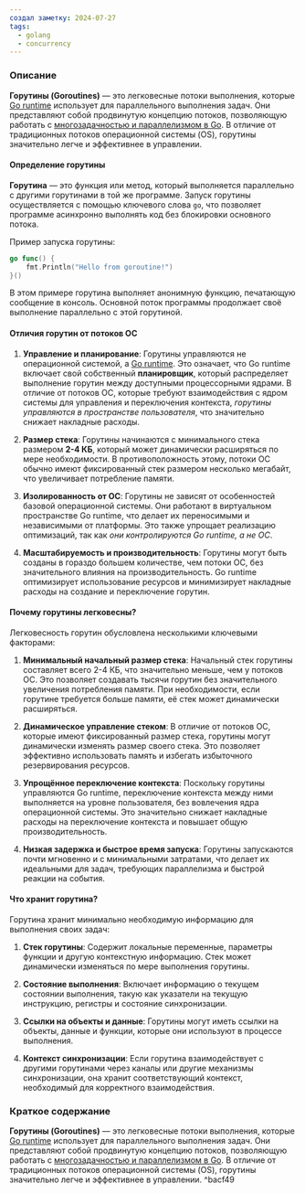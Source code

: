 ```yaml
---
создал заметку: 2024-07-27
tags:
  - golang
  - concurrency
---
```

### Описание
**Горутины (Goroutines)** — это легковесные потоки выполнения, которые [Go runtime](Runtime.md) использует для параллельного выполнения задач. Они представляют собой продвинутую концепцию потоков, позволяющую работать с [многозадачностью и параллелизмом в Go](Основы%20конкурентности%20в%20Go.md). В отличие от традиционных потоков операционной системы (OS), горутины значительно легче и эффективнее в управлении.
#### Определение горутины

**Горутина** — это функция или метод, который выполняется параллельно с другими горутинами в той же программе. Запуск горутины осуществляется с помощью ключевого слова `go`, что позволяет программе асинхронно выполнять код без блокировки основного потока.

Пример запуска горутины:
```go
go func() {
    fmt.Println("Hello from goroutine!")
}()
```
В этом примере горутина выполняет анонимную функцию, печатающую сообщение в консоль. Основной поток программы продолжает своё выполнение параллельно с этой горутиной.
#### Отличия горутин от потоков ОС

1. **Управление и планирование**:
	Горутины управляются не операционной системой, а [Go runtime](Runtime.md). Это означает, что Go runtime включает свой собственный **планировщик**, который распределяет выполнение горутин между доступными процессорными ядрами. В отличие от потоков ОС, которые требуют взаимодействия с ядром системы для управления и переключения контекста, *горутины управляются в пространстве пользователя*, что значительно снижает накладные расходы.

2. **Размер стека**:
	Горутины начинаются с минимального стека размером **2-4 КБ**, который может динамически расширяться по мере необходимости. В противоположность этому, потоки ОС обычно имеют фиксированный стек размером несколько мегабайт, что увеличивает потребление памяти.

3. **Изолированность от ОС**:
	Горутины не зависят от особенностей базовой операционной системы. Они работают в виртуальном пространстве Go runtime, что делает их переносимыми и независимыми от платформы. Это также упрощает реализацию оптимизаций, так как *они контролируются Go runtime, а не ОС*.

4. **Масштабируемость и производительность**:
	Горутины могут быть созданы в гораздо большем количестве, чем потоки ОС, без значительного влияния на производительность. Go runtime оптимизирует использование ресурсов и минимизирует накладные расходы на создание и переключение горутин.

#### Почему горутины легковесны?

Легковесность горутин обусловлена несколькими ключевыми факторами:
1. **Минимальный начальный размер стека**:
	Начальный стек горутины составляет всего 2-4 КБ, что значительно меньше, чем у потоков ОС. Это позволяет создавать тысячи горутин без значительного увеличения потребления памяти. При необходимости, если горутине требуется больше памяти, её стек может динамически расширяться.

2. **Динамическое управление стеком**:
	В отличие от потоков ОС, которые имеют фиксированный размер стека, горутины могут динамически изменять размер своего стека. Это позволяет эффективно использовать память и избегать избыточного резервирования ресурсов.

3. **Упрощённое переключение контекста**:
	Поскольку горутины управляются Go runtime, переключение контекста между ними выполняется на уровне пользователя, без вовлечения ядра операционной системы. Это значительно снижает накладные расходы на переключение контекста и повышает общую производительность.

4. **Низкая задержка и быстрое время запуска**:
	Горутины запускаются почти мгновенно и с минимальными затратами, что делает их идеальными для задач, требующих параллелизма и быстрой реакции на события.

#### Что хранит горутина?

Горутина хранит минимально необходимую информацию для выполнения своих задач:
1. **Стек горутины**:
	Содержит локальные переменные, параметры функции и другую контекстную информацию. Стек может динамически изменяться по мере выполнения горутины.

2. **Состояние выполнения**:
	Включает информацию о текущем состоянии выполнения, такую как указатели на текущую инструкцию, регистры и состояние синхронизации.

3. **Ссылки на объекты и данные**:
	Горутины могут иметь ссылки на объекты, данные и функции, которые они используют в процессе выполнения.

4. **Контекст синхронизации**:
	Если горутина взаимодействует с другими горутинами через каналы или другие механизмы синхронизации, она хранит соответствующий контекст, необходимый для корректного взаимодействия.
### Краткое содержание

**Горутины (Goroutines)** — это легковесные потоки выполнения, которые [Go runtime](Runtime.md) использует для параллельного выполнения задач. Они представляют собой продвинутую концепцию потоков, позволяющую работать с [многозадачностью и параллелизмом в Go](Основы%20конкурентности%20в%20Go.md). В отличие от традиционных потоков операционной системы (OS), горутины значительно легче и эффективнее в управлении. ^bacf49

